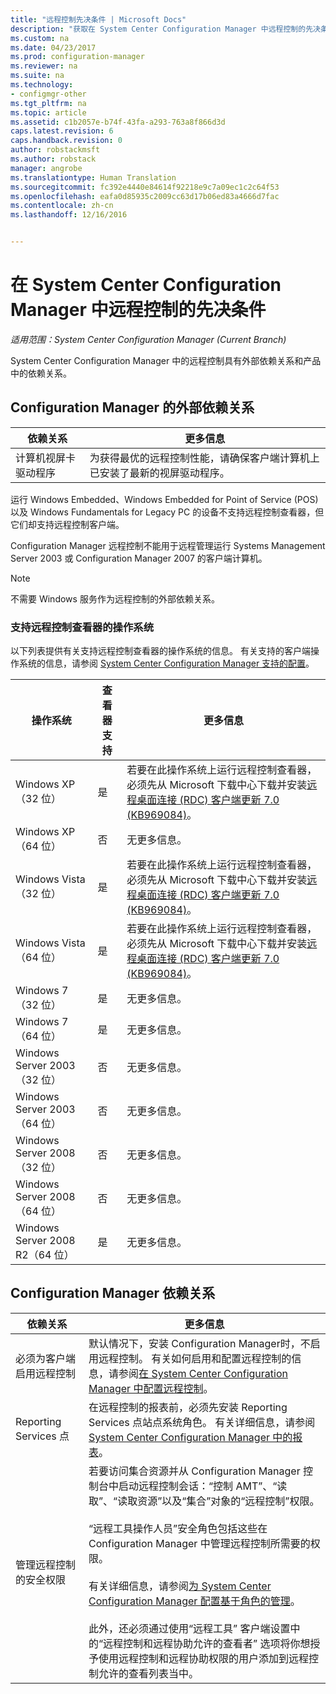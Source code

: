 ```yaml
---
title: "远程控制先决条件 | Microsoft Docs"
description: "获取在 System Center Configuration Manager 中远程控制的先决条件。"
ms.custom: na
ms.date: 04/23/2017
ms.prod: configuration-manager
ms.reviewer: na
ms.suite: na
ms.technology:
- configmgr-other
ms.tgt_pltfrm: na
ms.topic: article
ms.assetid: c1b2057e-b74f-43fa-a293-763a8f866d3d
caps.latest.revision: 6
caps.handback.revision: 0
author: robstackmsft
ms.author: robstack
manager: angrobe
ms.translationtype: Human Translation
ms.sourcegitcommit: fc392e4440e84614f92218e9c7a09ec1c2c64f53
ms.openlocfilehash: eafa0d85935c2009cc63d17b06ed83a4666d7fac
ms.contentlocale: zh-cn
ms.lasthandoff: 12/16/2016


---
```

# <a name="prerequisites-for-remote-control-in-system-center-configuration-manager"></a>在 System Center Configuration Manager 中远程控制的先决条件

*适用范围：System Center Configuration Manager (Current Branch)*

System Center Configuration Manager 中的远程控制具有外部依赖关系和产品中的依赖关系。  

## <a name="dependencies-external-to-configuration-manager"></a>Configuration Manager 的外部依赖关系  

|依赖关系|更多信息|  
|----------------|----------------------|  
|计算机视屏卡驱动程序|为获得最优的远程控制性能，请确保客户端计算机上已安装了最新的视屏驱动程序。|  

 运行 Windows Embedded、Windows Embedded for Point of Service (POS) 以及 Windows Fundamentals for Legacy PC 的设备不支持远程控制查看器，但它们却支持远程控制客户端。  

 Configuration Manager 远程控制不能用于远程管理运行 Systems Management Server 2003 或 Configuration Manager 2007 的客户端计算机。  

> [!NOTE]  
>  不需要 Windows 服务作为远程控制的外部依赖关系。  

### <a name="supported-operating-systems-for-the-remote-control-viewer"></a>支持远程控制查看器的操作系统  
 以下列表提供有关支持远程控制查看器的操作系统的信息。 有关支持的客户端操作系统的信息，请参阅 [System Center Configuration Manager 支持的配置](../../../../core/plan-design/configs/supported-configurations.md)。  

|操作系统|查看器支持|更多信息|  
|----------------------|--------------------|----------------------|  
|Windows XP（32 位）|是|若要在此操作系统上运行远程控制查看器，必须先从 Microsoft 下载中心下载并安装[远程桌面连接 (RDC) 客户端更新 7.0 (KB969084)](https://www.microsoft.com/en-us/download/details.aspx?id=12767)。|  
|Windows XP（64 位）|否|无更多信息。|  
|Windows Vista（32 位）|是|若要在此操作系统上运行远程控制查看器，必须先从 Microsoft 下载中心下载并安装[远程桌面连接 (RDC) 客户端更新 7.0 (KB969084)](https://www.microsoft.com/en-us/download/details.aspx?id=12767)。|  
|Windows Vista（64 位）|是|若要在此操作系统上运行远程控制查看器，必须先从 Microsoft 下载中心下载并安装[远程桌面连接 (RDC) 客户端更新 7.0 (KB969084)](https://www.microsoft.com/en-us/download/details.aspx?id=12767)。|  
|Windows 7（32 位）|是|无更多信息。|  
|Windows 7（64 位）|是|无更多信息。|  
|Windows Server 2003（32 位）|否|无更多信息。|  
|Windows Server 2003（64 位）|否|无更多信息。|  
|Windows Server 2008（32 位）|否|无更多信息。|  
|Windows Server 2008（64 位）|否|无更多信息。|  
|Windows Server 2008 R2（64 位）|是|无更多信息。|  

## <a name="configuration-manager-dependencies"></a>Configuration Manager 依赖关系  

|依赖关系|更多信息|  
|----------------|----------------------|  
|必须为客户端启用远程控制|默认情况下，安装 Configuration Manager时，不启用远程控制。 有关如何启用和配置远程控制的信息，请参阅[在 System Center Configuration Manager 中配置远程控制](../../../../core/clients/manage/remote-control/configuring-remote-control.md)。|  
|Reporting Services 点|在远程控制的报表前，必须先安装 Reporting Services 点站点系统角色。 有关详细信息，请参阅 [System Center Configuration Manager 中的报表](../../../../core/servers/manage/reporting.md)。|  
|管理远程控制的安全权限|若要访问集合资源并从 Configuration Manager 控制台中启动远程控制会话：“控制 AMT”、“读取”、“读取资源”以及“集合”对象的“远程控制”权限。<br /><br /> “远程工具操作人员”安全角色包括这些在 Configuration Manager 中管理远程控制所需要的权限。<br /><br /> 有关详细信息，请参阅[为 System Center Configuration Manager 配置基于角色的管理](../../../../core/servers/deploy/configure/configure-role-based-administration.md)。<br /><br /> 此外，还必须通过使用“远程工具”  客户端设置中的“远程控制和远程协助允许的查看者”  选项将你想授予使用远程控制和远程协助权限的用户添加到远程控制允许的查看列表当中。|  

